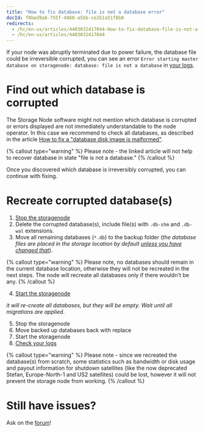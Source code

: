 ```yaml
---
title: "How to fix database: file is not a database error"
docId: f8bed9a6-755f-4860-a5bb-ce2b1a51f8b0
redirects:
  - /hc/en-us/articles/4403032417044-How-to-fix-database-file-is-not-a-database-error
  - /hc/en-us/articles/4403032417044
---
```

If your node was abruptly terminated due to power failure, the database file could be irreversible corrupted, you can see an error `Error starting master database on storagenode: database: file is not a database` in [your logs](docId:O68S24Iww4ZEnVk8yO7Mv).

# Find out which database is corrupted
The Storage Node software might not mention which database is corrupted or errors displayed are not immediately understandable to the node operator. In this case we recommend to check all databases, as described in the article [How to fix a "database disk image is malformed"](docId:b75703c5-1484-4a1d-88fe-eb489dfc5554). 

{% callout type="warning" %}
Please note - the linked article will not help to recover database in state "file is not a database."
{% /callout %}

Once you discovered which database is irreversibly corrupted, you can continue with fixing.

# Recreate corrupted database(s)
1. [Stop the storagenode](docId:Zh_lD6UPciHT53wOWuAoD)
2. Delete the corrupted database(s), include file(s) with `.db-shm` and `.db-wal` extensions.
3. Move all remaining databases (`*.db`) to the backup folder (*the database files are placed in the storage location by default [unless you have changed that](https://forum.storj.io/search?q=move%20databases%20%23database%20%23sno-category%3Asno-faq%20)*). 

{% callout type="warning" %}
Please note, no databases should remain in the current database location, otherwise they will not be recreated in the next steps. The node will recreate all databases only if there wouldn't be any.
{% /callout %}

4. [Start the storagenode](docId:Zh_lD6UPciHT53wOWuAoD)

*it will re-create all databases, but they will be empty. Wait until all migrations are applied*.

5. Stop the storagenode
6. Move backed up databases back with replace
7. Start the storagenode
8. [Check your logs](docId:O68S24Iww4ZEnVk8yO7Mv)

{% callout type="warning" %}
Please note - since we recreated the database(s) from scratch, some statistics such as bandwidth or disk usage and payout information for shutdown satellites (like the now deprecated Stefan, Europe-North-1 and US2 satellites) could be lost, however it will not prevent the storage node from working.
{% /callout %}

# Still have issues?
Ask on the [forum](https://forum.storj.io)!